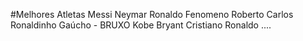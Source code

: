 #Melhores Atletas
Messi
Neymar
Ronaldo Fenomeno
Roberto Carlos
Ronaldinho Gaúcho - BRUXO
Kobe Bryant
Cristiano Ronaldo
....
  
